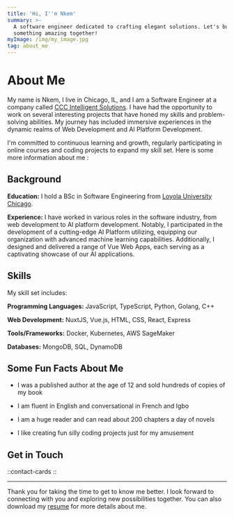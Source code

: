 ```yaml
---
title: 'Hi, I''m Nkem'
summary: >-
  A software engineer dedicated to crafting elegant solutions. Let's build
  something amazing together!
myImage: /img/my_image.jpg
tag: about_me
---
```


# About Me

My name is Nkem, I live in Chicago, IL, and I am a Software Engineer at a company called [CCC Intelligent Solutions](https://cccis.com). I have had the opportunity to work on several interesting projects that have honed my skills and problem-solving abilities. My journey has included immersive experiences in the dynamic realms of Web Development and AI Platform Development.

I'm committed to continuous learning and growth, regularly participating in online courses and coding projects to expand my skill set. Here is some more information about me :

## Background

**Education:** I hold a BSc in Software Engineering from [Loyola University Chicago](https://www.luc.edu).

**Experience:** I have worked in various roles in the software industry, from web development to AI platform development. Notably, I participated in the development of a cutting-edge AI Platform utilizing, equipping our organization with advanced machine learning capabilities. Additionally, I designed and delivered a range of Vue Web Apps, each serving as a captivating showcase of our AI applications.

## Skills

My skill set includes:

**Programming Languages:** JavaScript, TypeScript, Python, Golang, C++

**Web Development:** NuxtJS, Vue.js, HTML, CSS, React, Express

**Tools/Frameworks:** Docker, Kubernetes, AWS SageMaker

**Databases:** MongoDB, SQL, DynamoDB

## Some Fun Facts About Me

- I was a published author at the age of 12 and sold hundreds of copies of my book

- I am fluent in English and conversational in French and Igbo

- I am a huge reader and can read about 200 chapters a day of novels

- I like creating fun silly coding projects just for my amusement

## Get in Touch

::contact-cards 
::

--------------------------------------------------------------------------------

Thank you for taking the time to get to know me better. I look forward to connecting with you and exploring new possibilities together. You can also download my [resume](/resume) for more details about me.
